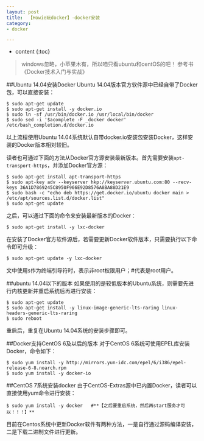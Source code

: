 ```yaml
---
layout: post
title:  【Howie玩docker】-docker安装
category: 
- docker  

---
```


* content
{:toc}


>windows忽略，小苹果木有，所以咱只看ubuntu和centOS的吧！
参考书《Docker技术入门与实战》

##Ubuntu 14.04安装Docker
Ubuntu 14.04版本官方软件源中已经自带了Docker包，可以直接安装：
	
	$ sudo apt-get update
	$ sudo apt-get install -y docker.io
	$ sudo ln -sf /usr/bin/docker.io /usr/local/bin/docker
	$ sudo sed -i '$acomplete -F _docker docker' /etc/bash_completion.d/docker.io

以上流程使用Ubuntu 14.04系统默认自带docker.io安装包安装Docker，这样安装的Docker版本相对较旧。

读者也可通过下面的方法从Docker官方源安装最新版本。首先需要安装`apt-transport-https`，并添加Docker官方源：

	$ sudo apt-get install apt-transport-https
	$ sudo apt-key adv --keyserver hkp://keyserver.ubuntu.com:80 --recv-keys 36A1D7869245C8950F966E92D8576A8BA88D21E9
	$ sudo bash -c "echo deb https://get.docker.io/ubuntu docker main > /etc/apt/sources.list.d/docker.list"
	$ sudo apt-get update

之后，可以通过下面的命令来安装最新版本的Docker：

	$ sudo apt-get install -y lxc-docker

在安装了Docker官方软件源后，若需要更新Docker软件版本，只需要执行以下命令即可升级：

	$ sudo apt-get update -y lxc-docker

文中使用`$`作为终端引导符时，表示非root权限用户；#代表是root用户。

##ubuntu 14.04以下的版本
如果使用的是较低版本的Ubuntu系统，则需要先进行内核更新并重启系统后再进行安装：

	$ sudo apt-get update
	$ sudo apt-get install -y linux-image-generic-lts-raring linux-headers-generic-lts-raring
	$ sudo reboot

重启后，重复在Ubuntu 14.04系统的安装步骤即可。

##Docker支持CentOS 6及以后的版本
对于CentOS 6系统可使用EPEL库安装Docker，命令如下：


	$ sudo yum install -y http://mirrors.yun-idc.com/epel/6/i386/epel-release-6-8.noarch.rpm
	$ sudo yum install -y docker-io

##CentOS 7系统安装docker
由于CentOS-Extras源中已内置Docker，读者可以直接使用yum命令进行安装：

	$ sudo yum install -y docker   #**【之后要重启系统，然后再start服务才可以！！！】**

目前在Centos系统中更新Docker软件有两种方法，一是自行通过源码编译安装，二是下载二进制文件进行更新。

